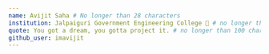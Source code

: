 ```yaml
---
name: Avijit Saha # No longer than 28 characters
institution: Jalpaiguri Government Engineering College 🚩 # no longer than 58 characters
quote: You got a dream, you gotta project it. # no longer than 100 characters, avoid using quotes(") to guarantee the format remains the same.
github_user: imavijit
---
```

